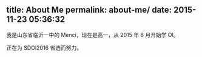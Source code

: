 title: About Me
permalink: about-me/
date: 2015-11-23 05:36:32
---

我是山东省临沂一中的 Menci，现在是高一，从 2015 年 8 月开始学 OI。

正在为 SDOI2016 省选而努力。
